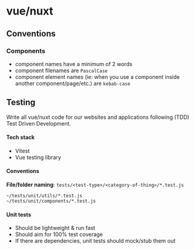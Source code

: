 # vue/nuxt

## Conventions

### Components
- component names have a minimum of 2 words
- component filenames are `PascalCase`
- component element names (ie: when you use a component inside another component/page/etc.) are `kebab-case`


## Testing
Write all vue/nuxt code for our websites and applications following (TDD) Test Driven Development.

#### Tech stack

- Vitest
- Vue testing library

#### Conventions

**File/folder naming**: `tests/<test-type>/<category-of-thing>/*.test.js`

```
~/tests/unit/utils/*.test.js
~/tests/unit/components/*.test.js
```

#### Unit tests

- Should be lightweight & run fast
- Should aim for 100% test coverage
- If there are dependencies, unit tests should mock/stub them out

